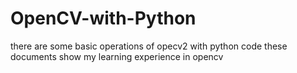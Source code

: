 # OpenCV-with-Python
there are some basic operations of opecv2 with python code
these documents show my learning experience in opencv

